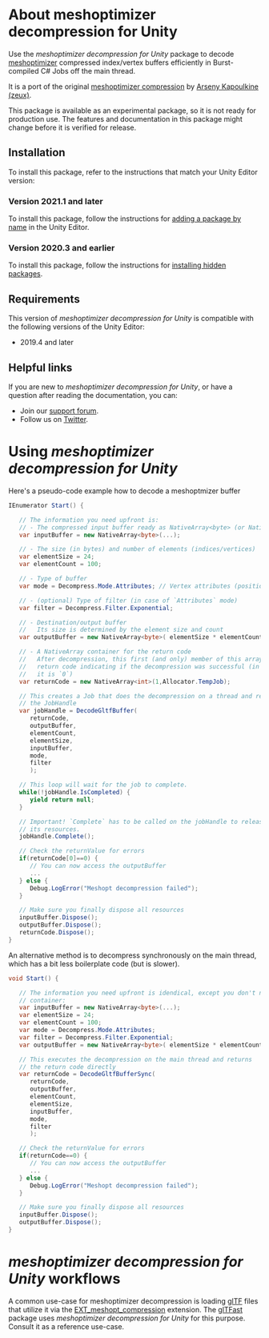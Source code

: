 # About meshoptimizer decompression for Unity

Use the *meshoptimizer decompression for Unity* package to decode [meshoptimizer][meshopt] compressed index/vertex buffers efficiently in Burst-compiled C# Jobs off the main thread.

It is a port of the original [meshoptimizer compression][meshopt-compression] by
[Arseny Kapoulkine (zeux)][zeux].

This package is available as an experimental package, so it is not ready for production use. The features and documentation in this package might change before it is verified for release.

<a name="Installation"></a>

## Installation

To install this package, refer to the instructions that match your Unity Editor version:

### Version 2021.1 and later

To install this package, follow the instructions for [adding a package by name](https://docs.unity3d.com/2021.1/Documentation/Manual/upm-ui-quick.html) in the Unity Editor. 

### Version 2020.3 and earlier

To install this package, follow the instructions for [installing hidden packages](https://docs.unity3d.com/Packages/Installation/manual/upm-ui-quick.html). 

## Requirements

This version of *meshoptimizer decompression for Unity* is compatible with the following versions of the Unity Editor:

* 2019.4 and later

## Helpful links

If you are new to *meshoptimizer decompression for Unity*, or have a question after reading the documentation, you can:

* Join our [support forum](https://forum.unity.com/forums/scripting.12/).
* Follow us on [Twitter](http://www.twitter.com/unity3d).

<a name="UsingPackageName"></a>

# Using *meshoptimizer decompression for Unity*

Here's a pseudo-code example how to decode a meshoptmizer buffer

```csharp
IEnumerator Start() {

   // The information you need upfront is:
   // - The compressed input buffer ready as NativeArray<byte> (or NativeSlice<byte>)
   var inputBuffer = new NativeArray<byte>(...);

   // - The size (in bytes) and number of elements (indices/vertices)
   var elementSize = 24;
   var elementCount = 100;

   // - Type of buffer
   var mode = Decompress.Mode.Attributes; // Vertex attributes (position/normal) in this case

   // - (optional) Type of filter (in case of `Attributes` mode)
   var filter = Decompress.Filter.Exponential;

   // - Destination/output buffer
   //   Its size is determined by the element size and count
   var outputBuffer = new NativeArray<byte>( elementSize * elementCount, Allocator.TempJob);

   // - A NativeArray container for the return code
   //   After decompression, this first (and only) member of this array is the
   //   return code indicating if the decompression was successful (in which case 
   //   it is `0`)
   var returnCode = new NativeArray<int>(1,Allocator.TempJob);

   // This creates a Job that does the decompression on a thread and returns
   // the JobHandle
   var jobHandle = DecodeGltfBuffer(
      returnCode,
      outputBuffer,
      elementCount,
      elementSize,
      inputBuffer,
      mode,
      filter
      );

   // This loop will wait for the job to complete.
   while(!jobHandle.IsCompleted) {
      yield return null;
   }

   // Important! `Complete` has to be called on the jobHandle to release
   // its resources.
   jobHandle.Complete();

   // Check the returnValue for errors
   if(returnCode[0]==0) {
      // You can now access the outputBuffer
      ...
   } else {
      Debug.LogError("Meshopt decompression failed");
   }

   // Make sure you finally dispose all resources
   inputBuffer.Dispose();
   outputBuffer.Dispose();
   returnCode.Dispose();
}

```

An alternative method is to decompress synchronously on the main thread, which has a bit less boilerplate code (but is slower).


```csharp
void Start() {

   // The information you need upfront is idendical, except you don't need a return code
   // container:
   var inputBuffer = new NativeArray<byte>(...);
   var elementSize = 24;
   var elementCount = 100;
   var mode = Decompress.Mode.Attributes;
   var filter = Decompress.Filter.Exponential;
   var outputBuffer = new NativeArray<byte>( elementSize * elementCount, Allocator.TempJob);

   // This executes the decompression on the main thread and returns
   // the return code directly
   var returnCode = DecodeGltfBufferSync(
      returnCode,
      outputBuffer,
      elementCount,
      elementSize,
      inputBuffer,
      mode,
      filter
      );

   // Check the returnValue for errors
   if(returnCode==0) {
      // You can now access the outputBuffer
      ...
   } else {
      Debug.LogError("Meshopt decompression failed");
   }

   // Make sure you finally dispose all resources
   inputBuffer.Dispose();
   outputBuffer.Dispose();
}

```

<a name="Workflows"></a>
# *meshoptimizer decompression for Unity* workflows

A common use-case for meshoptimizer decompression is loading [glTF][gltf] files that utilize it via the [EXT_meshopt_compression][EXT_meshopt_compression] extension. The [glTFast][gltfast] package uses *meshoptimizer decompression for Unity* for this purpose. Consult it as a reference use-case.


[EXT_meshopt_compression]: https://github.com/KhronosGroup/glTF/tree/master/extensions/2.0/Vendor/EXT_meshopt_compression
[gltf]: https://www.khronos.org/gltf
[gltfast]: https://github.com/atteneder/glTFast
[meshopt]: https://github.com/zeux/meshoptimizer
[meshopt-compression]: https://github.com/zeux/meshoptimizer#vertexindex-buffer-compression
[zeux]: https://github.com/zeux

